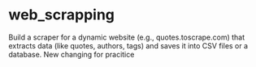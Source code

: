 # web_scrapping
Build a scraper for a dynamic website (e.g., quotes.toscrape.com) that extracts data (like quotes, authors, tags) and saves it into CSV files or a database.
New changing for pracitice